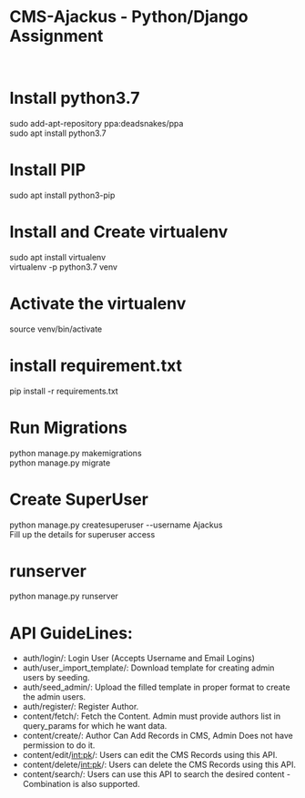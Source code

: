 # CMS-Ajackus - Python/Django Assignment
<br />

# Install python3.7
sudo add-apt-repository ppa:deadsnakes/ppa
<br />
sudo apt install python3.7

# Install PIP
sudo apt install python3-pip


# Install and Create virtualenv
sudo apt install virtualenv
</br>
virtualenv -p python3.7 venv


# Activate the virtualenv
source venv/bin/activate


# install requirement.txt
pip install -r requirements.txt


# Run Migrations
python manage.py makemigrations
<br />
python manage.py migrate


# Create SuperUser
python manage.py createsuperuser --username Ajackus
<br />
Fill up the details for superuser access


# runserver
python manage.py runserver


# API GuideLines:

- auth/login/: Login User (Accepts Username and Email Logins)
- auth/user_import_template/: Download template for creating admin users by seeding.
- auth/seed_admin/: Upload the filled template in proper format to create the admin users.
- auth/register/: Register Author.
- content/fetch/: Fetch the Content. Admin must provide authors list in query_params for which he want data.
- content/create/: Author Can Add Records in CMS, Admin Does not have permission to do it.
- content/edit/<int:pk>/: Users can edit the CMS Records using this API.
- content/delete/<int:pk>/: Users can delete the CMS Records using this API.
- content/search/: Users can use this API to search the desired content - Combination is also supported.
